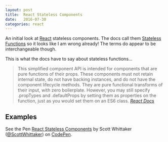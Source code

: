 ```yaml
---
layout: post
title:  React Stateless Components
date:   2016-07-30
categories: react
---
```

An initial look at [React](https://facebook.github.io/react/) stateless components. The docs call them [Stateless Functions](https://facebook.github.io/react/docs/reusable-components.html#stateless-functions) so it looks like I am wrong already! The terms do appear to be interchangeable though.

This is what the docs have to say about stateless functions...

> This simplified component API is intended for components that are pure functions of their props. These components must not retain internal state, do not have backing instances, and do not have the component lifecycle methods. They are pure functional transforms of their input, with zero boilerplate. However, you may still specify .propTypes and .defaultProps by setting them as properties on the function, just as you would set them on an ES6 class.
<cite>[React Docs](https://facebook.github.io/react/docs/reusable-components.html#stateless-functions)</cite>

## Examples

<p data-height="620" data-theme-id="0" data-slug-hash="VjBErB" data-default-tab="js,result" data-user="ScottWhittaker" data-embed-version="2" data-preview="true" class="codepen">See the Pen <a href="https://codepen.io/ScottWhittaker/pen/VjBErB/">React Stateless Components</a> by Scott Whittaker (<a href="http://codepen.io/ScottWhittaker">@ScottWhittaker</a>) on <a href="http://codepen.io">CodePen</a>.</p>
<script async src="//assets.codepen.io/assets/embed/ei.js"></script>

